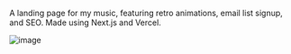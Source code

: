 A landing page for my music, featuring retro animations, email list signup, and SEO. Made using Next.js and Vercel.

![image](https://github.com/user-attachments/assets/6adc4f38-4f46-46df-8e49-0271f7d0b8d2)
